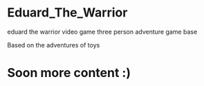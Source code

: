 # Eduard_The_Warrior
eduard the warrior video game 
three person adventure game base

Based on the adventures of toys

# Soon more content :)
